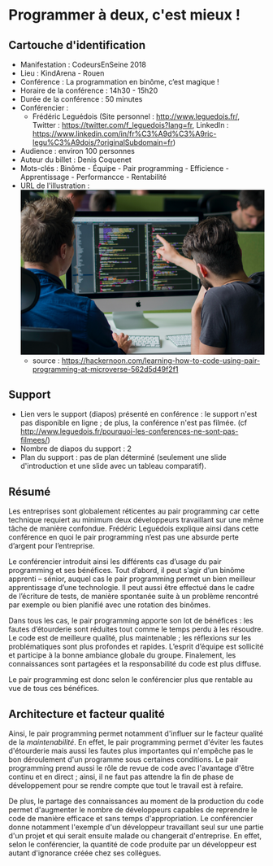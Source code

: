 # Programmer à deux, c'est mieux !

## Cartouche d'identification

 - Manifestation : CodeursEnSeine 2018
 - Lieu : KindArena - Rouen
 - Conférence : La programmation en binôme, c’est magique !
 - Horaire de la conférence : 14h30 - 15h20
 - Durée de la conférence : 50 minutes
 - Conférencier : 
   - Frédéric Leguédois (Site personnel : http://www.leguedois.fr/, Twitter : https://twitter.com/f_leguedois?lang=fr, LinkedIn : https://www.linkedin.com/in/fr%C3%A9d%C3%A9ric-legu%C3%A9dois/?originalSubdomain=fr)
 - Audience : environ 100 personnes
 - Auteur du billet : Denis Coquenet
 - Mots-clés : Binôme - Équipe - Pair programming - Efficience - Apprentissage - Performancce - Rentabilité
 - URL de l'illustration : ![Mettre votre image, Photo by Oscar Keys on Unsplash](cover.png)
   - source : https://hackernoon.com/learning-how-to-code-using-pair-programming-at-microverse-562d5d49f2f1

## Support
 - Lien vers le support (diapos) présenté en conférence : le support n'est pas disponible en ligne ; de plus, la conférence n'est pas filmée. (cf http://www.leguedois.fr/pourquoi-les-conferences-ne-sont-pas-filmees/)
 - Nombre de diapos du support : 2
 - Plan du support : pas de plan déterminé (seulement une slide d'introduction et une slide avec un tableau comparatif).

## Résumé
Les entreprises sont globalement réticentes au pair programming car cette technique requiert au minimum deux développeurs travaillant sur une même tâche de manière confondue. Frédéric Leguédois explique ainsi dans cette conférence en quoi le pair programming n’est pas une absurde perte d’argent pour l’entreprise. 

Le conférencier introduit ainsi les différents cas d’usage du pair programming et ses bénéfices. Tout d’abord, il peut s’agir d’un binôme apprenti – sénior, auquel cas le pair programming permet un bien meilleur apprentissage d’une technologie. Il peut aussi être effectué dans le cadre de l’écriture de tests, de manière spontanée suite à un problème rencontré par exemple ou bien planifié avec une rotation des binômes.

Dans tous les cas, le pair programming apporte son lot de bénéfices : les fautes d’étourderie sont réduites tout comme le temps perdu à les résoudre. Le code est de meilleure qualité, plus maintenable ; les réflexions sur les problématiques sont plus profondes et rapides. L’esprit d’équipe est sollicité et participe à la bonne ambiance globale du groupe. Finalement, les connaissances sont partagées et la responsabilité du code est plus diffuse.

Le pair programming est donc selon le conférencier plus que rentable au vue de tous ces bénéfices.
 


## Architecture et facteur qualité
Ainsi, le pair programming permet notamment d'influer sur le facteur qualité de la *maintenabilité*. En effet, le pair programming permet d'éviter les fautes d'étourderie mais aussi les fautes plus importantes qui n'empêche pas le bon déroulement d'un programme sous certaines conditions. Le pair programming prend aussi le rôle de revue de code avec l'avantage d'être continu et en direct ; ainsi, il ne faut pas attendre la fin de phase de développement pour se rendre compte que tout le travail est à refaire.

De plus, le partage des connaissances au moment de la production du code permet d'augmenter le nombre de développeurs capables de reprendre le code de manière efficace et sans temps d'appropriation. Le conférencier donne notamment l'exemple d'un développeur travaillant seul sur une partie d'un projet et qui serait ensuite malade ou changerait d'entreprise. En effet, selon le conférencier, la quantité de code produite par un développeur est autant d'ignorance créée chez ses collègues. 
